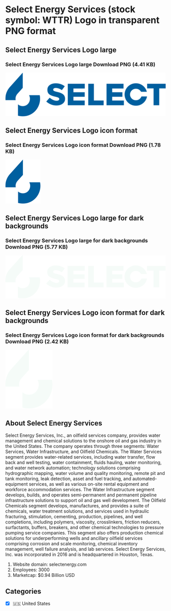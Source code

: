 # Select Energy Services (stock symbol: WTTR) Logo in transparent PNG format

## Select Energy Services Logo large

### Select Energy Services Logo large Download PNG (4.41 KB)

![Select Energy Services Logo large Download PNG (4.41 KB)](/img/orig/WTTR_BIG-9e871a92.png)

## Select Energy Services Logo icon format

### Select Energy Services Logo icon format Download PNG (1.78 KB)

![Select Energy Services Logo icon format Download PNG (1.78 KB)](/img/orig/WTTR-3ed7a637.png)

## Select Energy Services Logo large for dark backgrounds

### Select Energy Services Logo large for dark backgrounds Download PNG (5.77 KB)

![Select Energy Services Logo large for dark backgrounds Download PNG (5.77 KB)](/img/orig/WTTR_BIG.D-09132c32.png)

## Select Energy Services Logo icon format for dark backgrounds

### Select Energy Services Logo icon format for dark backgrounds Download PNG (2.42 KB)

![Select Energy Services Logo icon format for dark backgrounds Download PNG (2.42 KB)](/img/orig/WTTR.D-8220101a.png)

## About Select Energy Services

Select Energy Services, Inc., an oilfield services company, provides water management and chemical solutions to the onshore oil and gas industry in the United States. The company operates through three segments: Water Services, Water Infrastructure, and Oilfield Chemicals. The Water Services segment provides water-related services, including water transfer, flow back and well testing, water containment, fluids hauling, water monitoring, and water network automation; technology solutions comprising hydrographic mapping, water volume and quality monitoring, remote pit and tank monitoring, leak detection, asset and fuel tracking, and automated-equipment services, as well as various on-site rental equipment and workforce accommodation services. The Water Infrastructure segment develops, builds, and operates semi-permanent and permanent pipeline infrastructure solutions to support oil and gas well development. The Oilfield Chemicals segment develops, manufactures, and provides a suite of chemicals, water treatment solutions, and services used in hydraulic fracturing, stimulation, cementing, production, pipelines, and well completions, including polymers, viscosity, crosslinkers, friction reducers, surfactants, buffers, breakers, and other chemical technologies to pressure pumping service companies. This segment also offers production chemical solutions for underperforming wells and ancillary oilfield services comprising corrosion and scale monitoring, chemical inventory management, well failure analysis, and lab services. Select Energy Services, Inc. was incorporated in 2016 and is headquartered in Houston, Texas.

1. Website domain: selectenergy.com
2. Employees: 3000
3. Marketcap: $0.94 Billion USD


## Categories
- [x] 🇺🇸 United States
